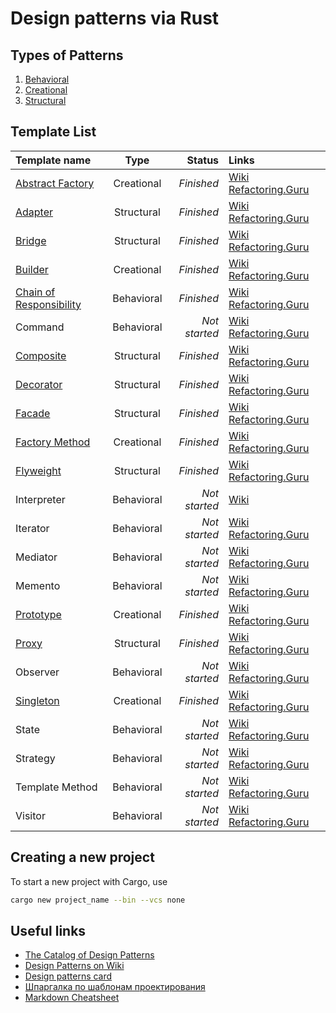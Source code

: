 # Design patterns via Rust

## Types of Patterns

1. [Behavioral](behavioral)
1. [Creational](creational)
1. [Structural](structural)

## Template List

Template name                                                     |    Type    |        Status | Links |
:-----------------------------------------------------------------|:----------:|--------------:|:------|
[Abstract Factory](creational/abstract%20factory)                 | Creational |    *Finished* | [Wiki](https://en.wikipedia.org/wiki/Abstract_factory_pattern)  [Refactoring.Guru](https://refactoring.guru/design-patterns/abstract-factory) |
[Adapter](structural/adapter)                                     | Structural |    *Finished* | [Wiki](https://en.wikipedia.org/wiki/Adapter_pattern) [Refactoring.Guru](https://refactoring.guru/design-patterns/adapter) |
[Bridge](structural/bridge)                                       | Structural |    *Finished* | [Wiki](https://en.wikipedia.org/wiki/Bridge_pattern) [Refactoring.Guru](https://refactoring.guru/design-patterns/bridge) |
[Builder](creational/builder)                                     | Creational |    *Finished* | [Wiki](https://en.wikipedia.org/wiki/Builder_pattern) [Refactoring.Guru](https://refactoring.guru/design-patterns/builder) |
[Chain of Responsibility](behavioral/chain%20of%20responsibility) | Behavioral |    *Finished* | [Wiki](https://en.wikipedia.org/wiki/Chain-of-responsibility_pattern) [Refactoring.Guru](https://refactoring.guru/design-patterns/chain-of-responsibility) |
Command                                                           | Behavioral | *Not started* | [Wiki](https://en.wikipedia.org/wiki/Command_pattern) [Refactoring.Guru](https://refactoring.guru/design-patterns/command) |
[Composite](structural/composite)                                 | Structural |    *Finished* | [Wiki](https://en.wikipedia.org/wiki/Composite_pattern) [Refactoring.Guru](https://refactoring.guru/design-patterns/composite) |
[Decorator](structural/decorator)                                 | Structural |    *Finished* | [Wiki](https://en.wikipedia.org/wiki/Decorator_pattern) [Refactoring.Guru](https://refactoring.guru/design-patterns/decorator) |
[Facade](structural/facade)                                       | Structural |    *Finished* | [Wiki](https://en.wikipedia.org/wiki/Facade_pattern) [Refactoring.Guru](https://refactoring.guru/design-patterns/facade) |
[Factory Method](creational/factory%20method)                     | Creational |    *Finished* | [Wiki](https://en.wikipedia.org/wiki/Factory_method_pattern) [Refactoring.Guru](https://refactoring.guru/design-patterns/factory-method) |
[Flyweight](structural/flyweight)                                 | Structural |    *Finished* | [Wiki](https://en.wikipedia.org/wiki/Flyweight_pattern) [Refactoring.Guru](https://refactoring.guru/design-patterns/flyweight) |
Interpreter                                                       | Behavioral | *Not started* | [Wiki](https://en.wikipedia.org/wiki/Interpreter_pattern) |
Iterator                                                          | Behavioral | *Not started* | [Wiki](https://en.wikipedia.org/wiki/Iterator_pattern) [Refactoring.Guru](https://refactoring.guru/design-patterns/iterator) |
Mediator                                                          | Behavioral | *Not started* | [Wiki](https://en.wikipedia.org/wiki/Mediator_pattern) [Refactoring.Guru](https://refactoring.guru/design-patterns/mediator) |
Memento                                                           | Behavioral | *Not started* | [Wiki](https://en.wikipedia.org/wiki/Memento_pattern) [Refactoring.Guru](https://refactoring.guru/design-patterns/memento) |
[Prototype](creational/prototype)                                 | Creational |    *Finished* | [Wiki](https://en.wikipedia.org/wiki/Prototype_pattern) [Refactoring.Guru](https://refactoring.guru/design-patterns/prototype) |
[Proxy](structural/proxy)                                         | Structural |    *Finished* | [Wiki](https://en.wikipedia.org/wiki/Proxy_pattern) [Refactoring.Guru](https://refactoring.guru/design-patterns/proxy) |
Observer                                                          | Behavioral | *Not started* | [Wiki](https://en.wikipedia.org/wiki/Observer_pattern) [Refactoring.Guru](https://refactoring.guru/design-patterns/observer) |
[Singleton](creational/singleton)                                 | Creational |    *Finished* | [Wiki](https://en.wikipedia.org/wiki/Singleton_pattern) [Refactoring.Guru](https://refactoring.guru/design-patterns/singleton) |
State                                                             | Behavioral | *Not started* | [Wiki](https://en.wikipedia.org/wiki/State_pattern) [Refactoring.Guru](https://refactoring.guru/design-patterns/state) |
Strategy                                                          | Behavioral | *Not started* | [Wiki](https://en.wikipedia.org/wiki/Strategy_pattern) [Refactoring.Guru](https://refactoring.guru/design-patterns/strategy) |
Template Method                                                   | Behavioral | *Not started* | [Wiki](https://en.wikipedia.org/wiki/Template_method_pattern) [Refactoring.Guru](https://refactoring.guru/design-patterns/template-method) |
Visitor                                                           | Behavioral | *Not started* | [Wiki](https://en.wikipedia.org/wiki/Visitor_pattern) [Refactoring.Guru](https://refactoring.guru/design-patterns/visitor) |

## Creating a new project

To start a new project with Cargo, use

```bash
cargo new project_name --bin --vcs none
```

## Useful links

* [The Catalog of Design Patterns](https://refactoring.guru/design-patterns/catalog)
* [Design Patterns on Wiki](https://en.wikipedia.org/wiki/Design_Patterns)
* [Design patterns card](http://www.mcdonaldland.info/files/designpatterns/designpatternscard.pdf)
* [Шпаргалка по шаблонам проектирования](https://habrahabr.ru/post/210288/)
* [Markdown Cheatsheet](https://github.com/adam-p/markdown-here/wiki/Markdown-Cheatsheet)

